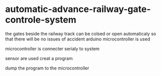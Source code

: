 # automatic-advance-railway-gate-controle-system
the gates beside the railway track can be colsed or open automaticaly so that there will be no issues of accident
arduino microcontroller is used

microcontroller is connecter serialy to system

sensor are used
creat a program 

dump the program to the microcontroller


